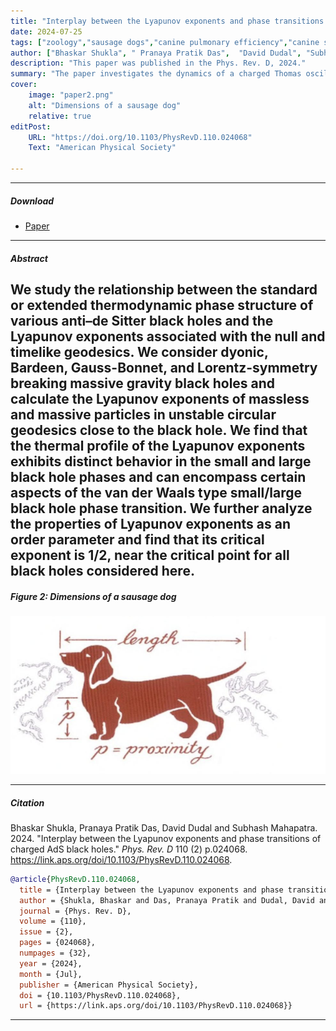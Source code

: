 ```yaml
---
title: "Interplay between the Lyapunov exponents and phase transitions of charged AdS black holes" 
date: 2024-07-25
tags: ["zoology","sausage dogs","canine pulmonary efficiency","canine science","experimental zoology"]
author: ["Bhaskar Shukla", " Pranaya Pratik Das",  "David Dudal", "Subhash Mahapatra"]
description: "This paper was published in the Phys. Rev. D, 2024." 
summary: "The paper investigates the dynamics of a charged Thomas oscillator under an external uniform magnetic field, uncovering how varying field strength and damping drive transitions between confined, quasi‑periodic, and chaotic regimes." 
cover:
    image: "paper2.png"
    alt: "Dimensions of a sausage dog"
    relative: true
editPost:
    URL: "https://doi.org/10.1103/PhysRevD.110.024068"
    Text: "American Physical Society"

---
```


---

##### Download

+ [Paper](paper2.pdf)

---

##### Abstract

We study the relationship between the standard or extended thermodynamic phase structure of various anti–de Sitter black holes and the Lyapunov exponents associated with the null and timelike geodesics. We consider dyonic, Bardeen, Gauss-Bonnet, and Lorentz-symmetry breaking massive gravity black holes and calculate the Lyapunov exponents of massless and massive particles in unstable circular geodesics close to the black hole. We find that the thermal profile of the Lyapunov exponents exhibits distinct behavior in the small and large black hole phases and can encompass certain aspects of the van der Waals type small/large black hole phase transition. We further analyze the properties of Lyapunov exponents as an order parameter and find that its critical exponent is 1/2, near the critical point for all black holes considered here.
---

##### Figure 2: Dimensions of a sausage dog

![](paper2.png)

---

##### Citation

Bhaskar Shukla, Pranaya Pratik Das, David Dudal and Subhash Mahapatra. 2024. "Interplay between the Lyapunov exponents and phase transitions of charged AdS black holes." *Phys. Rev. D* 110 (2) p.024068. https://link.aps.org/doi/10.1103/PhysRevD.110.024068.

```BibTeX
@article{PhysRevD.110.024068,
  title = {Interplay between the Lyapunov exponents and phase transitions of charged AdS black holes},
  author = {Shukla, Bhaskar and Das, Pranaya Pratik and Dudal, David and Mahapatra, Subhash},
  journal = {Phys. Rev. D},
  volume = {110},
  issue = {2},
  pages = {024068},
  numpages = {32},
  year = {2024},
  month = {Jul},
  publisher = {American Physical Society},
  doi = {10.1103/PhysRevD.110.024068},
  url = {https://link.aps.org/doi/10.1103/PhysRevD.110.024068}}
```

---

